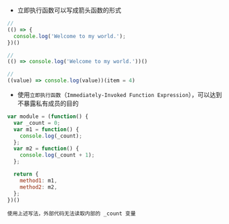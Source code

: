 - 立即执行函数可以写成箭头函数的形式
```js
//
(() => {
  console.log('Welcome to my world.');
})()

//
(() => console.log('Welcome to my world.'))()

//
((value) => console.log(value))(item = 4)
```

- 使用`立即执行函数`（`Immediately-Invoked Function Expression`），可以达到不暴露私有成员的目的

```js
var module = (function() {
  var _count = 0;
  var m1 = function() {
    console.log(_count);
  };
  var m2 = function() {
    console.log(_count + 1);
  };

  return {
    method1: m1,
    method2: m2,
  };
})()
```
`使用上述写法，外部代码无法读取内部的 _count 变量`
